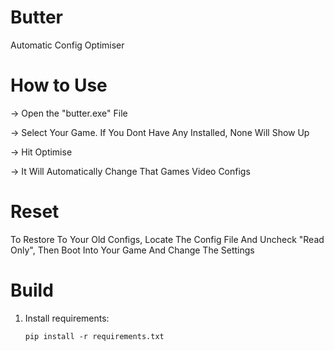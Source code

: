 # Butter
Automatic Config Optimiser

# How to Use
-> Open the "butter.exe" File

-> Select Your Game. If You Dont Have Any Installed, None Will Show Up

-> Hit Optimise

-> It Will Automatically Change That Games Video Configs

# Reset
To Restore To Your Old Configs, Locate The Config File And Uncheck "Read Only", Then Boot Into Your Game And Change The Settings

# Build

1. Install requirements:
    ```
    pip install -r requirements.txt
    ```